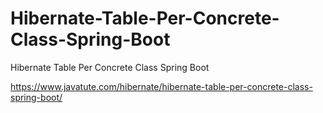 # Hibernate-Table-Per-Concrete-Class-Spring-Boot
Hibernate Table Per Concrete Class Spring Boot

https://www.javatute.com/hibernate/hibernate-table-per-concrete-class-spring-boot/
